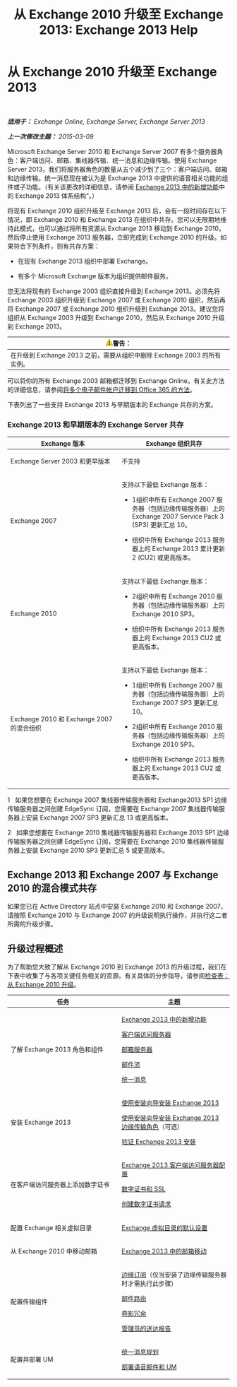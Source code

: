 ﻿---
title: '从 Exchange 2010 升级至 Exchange 2013: Exchange 2013 Help'
TOCTitle: 从 Exchange 2010 升级至 Exchange 2013
ms:assetid: c0558850-d583-4c4e-a9a0-0d3593f84fcc
ms:mtpsurl: https://technet.microsoft.com/zh-cn/library/JJ898583(v=EXCHG.150)
ms:contentKeyID: 51408271
ms.date: 01/11/2018
mtps_version: v=EXCHG.150
ms.translationtype: HT
---

# 从 Exchange 2010 升级至 Exchange 2013

 

_**适用于：** Exchange Online, Exchange Server, Exchange Server 2013_

_**上一次修改主题：** 2015-03-09_

Microsoft Exchange Server 2010 和 Exchange Server 2007 有多个服务器角色：客户端访问、邮箱、集线器传输、统一消息和边缘传输。使用 Exchange Server 2013，我们将服务器角色的数量从五个减少到了三个：客户端访问、邮箱和边缘传输。统一消息现在被认为是 Exchange 2013 中提供的语音相关功能的组件或子功能。（有关该更改的详细信息，请参阅 [Exchange 2013 中的新增功能](what-s-new-in-exchange-2013-exchange-2013-help.md)中的 Exchange 2013 体系结构”。）

将现有 Exchange 2010 组织升级至 Exchange 2013 后，会有一段时间存在以下情况，即 Exchange 2010 和 Exchange 2013 在组织中共存。您可以无限期地维持此模式，也可以通过将所有资源从 Exchange 2013 移动到 Exchange 2010，然后停止使用 Exchange 2013 服务器，立即完成到 Exchange 2010 的升级。如果符合下列条件，则有共存方案：

  - 在现有 Exchange 2013 组织中部署 Exchange。

  - 有多个 Microsoft Exchange 版本为组织提供邮件服务。

您无法将现有的 Exchange 2003 组织直接升级到 Exchange 2013。必须先将 Exchange 2003 组织升级到 Exchange 2007 或 Exchange 2010 组织，然后再将 Exchange 2007 或 Exchange 2010 组织升级到 Exchange 2013。建议您将组织从 Exchange 2003 升级到 Exchange 2010，然后从 Exchange 2010 升级到 Exchange 2013。

<table>
<thead>
<tr class="header">
<th><img src="images/JJ898581.warning(EXCHG.150).gif" title="警告" alt="警告" />警告：</th>
</tr>
</thead>
<tbody>
<tr class="odd">
<td>在升级到 Exchange 2013 之前，需要从组织中删除 Exchange 2003 的所有实例。</td>
</tr>
</tbody>
</table>


可以将你的所有 Exchange 2003 邮箱都迁移到 Exchange Online。有关此方法的详细信息，请参阅[将多个电子邮件帐户迁移到 Office 365 的方法](https://go.microsoft.com/fwlink/p/?linkid=524030)。

下表列出了一些支持 Exchange 2013 与早期版本的 Exchange 共存的方案。

### Exchange 2013 和早期版本的 Exchange Server 共存

<table>
<colgroup>
<col style="width: 50%" />
<col style="width: 50%" />
</colgroup>
<thead>
<tr class="header">
<th>Exchange 版本</th>
<th>Exchange 组织共存</th>
</tr>
</thead>
<tbody>
<tr class="odd">
<td><p>Exchange Server 2003 和更早版本</p></td>
<td><p>不支持</p></td>
</tr>
<tr class="even">
<td><p>Exchange 2007</p></td>
<td><p>支持以下最低 Exchange 版本：</p>
<ul>
<li><p>1组织中所有 Exchange 2007 服务器（包括边缘传输服务器）上的 Exchange 2007 Service Pack 3 (SP3) 更新汇总 10。</p></li>
<li><p>组织中所有 Exchange 2013 服务器上的 Exchange 2013 累计更新 2 (CU2) 或更高版本。</p></li>
</ul></td>
</tr>
<tr class="odd">
<td><p>Exchange 2010</p></td>
<td><p>支持以下最低 Exchange 版本：</p>
<ul>
<li><p>2组织中所有 Exchange 2010 服务器（包括边缘传输服务器）上的 Exchange 2010 SP3。</p></li>
<li><p>组织中所有 Exchange 2013 服务器上的 Exchange 2013 CU2 或更高版本。</p></li>
</ul></td>
</tr>
<tr class="even">
<td><p>Exchange 2010 和 Exchange 2007 的混合组织</p></td>
<td><p>支持以下最低 Exchange 版本：</p>
<ul>
<li><p>1组织中所有 Exchange 2007 服务器（包括边缘传输服务器）上的 Exchange 2007 SP3 更新汇总 10。</p></li>
<li><p>2组织中所有 Exchange 2010 服务器（包括边缘传输服务器）上的 Exchange 2010 SP3。</p></li>
<li><p>组织中所有 Exchange 2013 服务器上的 Exchange 2013 CU2 或更高版本。</p></li>
</ul></td>
</tr>
</tbody>
</table>


1   如果您想要在 Exchange 2007 集线器传输服务器和 Exchange2013 SP1 边缘传输服务器之间创建 EdgeSync 订阅，您需要在 Exchange 2007 集线器传输服务器上安装 Exchange 2007 SP3 更新汇总 13 或更高版本。

2   如果您想要在 Exchange 2010 集线器传输服务器和 Exchange 2013 SP1 边缘传输服务器之间创建 EdgeSync 订阅，您需要在 Exchange 2010 集线器传输服务器上安装 Exchange 2010 SP3 更新汇总 5 或更高版本。

## Exchange 2013 和 Exchange 2007 与 Exchange 2010 的混合模式共存

如果您已在 Active Directory 站点中安装 Exchange 2010 和 Exchange 2007，请按照 Exchange 2010 与 Exchange 2007 的升级说明执行操作，并执行这二者所需的升级步骤。

## 升级过程概述

为了帮助您大致了解从 Exchange 2010 到 Exchange 2013 的升级过程，我们在下表中收集了与各项关键任务相关的资源。有关具体的分步指导，请参阅[检查表：从 Exchange 2010 升级](checklist-upgrade-from-exchange-2010-exchange-2013-help.md)。


<table>
<colgroup>
<col style="width: 50%" />
<col style="width: 50%" />
</colgroup>
<thead>
<tr class="header">
<th>任务</th>
<th>主题</th>
</tr>
</thead>
<tbody>
<tr class="odd">
<td><p>了解 Exchange 2013 角色和组件</p></td>
<td><p><a href="what-s-new-in-exchange-2013-exchange-2013-help.md">Exchange 2013 中的新增功能</a></p>
<p><a href="client-access-server-exchange-2013-help.md">客户端访问服务器</a></p>
<p><a href="mailbox-server-exchange-2013-help.md">邮箱服务器</a></p>
<p><a href="mail-flow-exchange-2013-help.md">邮件流</a></p>
<p><a href="unified-messaging-exchange-2013-help.md">统一消息</a></p></td>
</tr>
<tr class="even">
<td><p>安装 Exchange 2013</p></td>
<td><p><a href="install-exchange-2013-using-the-setup-wizard-exchange-2013-help.md">使用安装向导安装 Exchange 2013</a></p>
<p><a href="install-the-exchange-2013-edge-transport-role-using-the-setup-wizard-exchange-2013-help.md">使用安装向导安装 Exchange 2013 边缘传输角色</a>（可选）</p>
<p><a href="verify-an-exchange-2013-installation-exchange-2013-help.md">验证 Exchange 2013 安装</a></p></td>
</tr>
<tr class="odd">
<td><p>在客户端访问服务器上添加数字证书</p></td>
<td><p><a href="exchange-2013-client-access-server-configuration-exchange-2013-help.md">Exchange 2013 客户端访问服务器配置</a></p>
<p><a href="digital-certificates-and-ssl-exchange-2013-help.md">数字证书和 SSL</a></p>
<p><a href="create-a-digital-certificate-request-exchange-2013-help.md">创建数字证书请求</a></p></td>
</tr>
<tr class="even">
<td><p>配置 Exchange 相关虚拟目录</p></td>
<td><p><a href="default-settings-for-exchange-virtual-directories-exchange-2013-help.md">Exchange 虚拟目录的默认设置</a></p></td>
</tr>
<tr class="odd">
<td><p>从 Exchange 2010 中移动邮箱</p></td>
<td><p><a href="mailbox-moves-in-exchange-2013-exchange-2013-help.md">Exchange 2013 中的邮箱移动</a></p></td>
</tr>
<tr class="even">
<td><p>配置传输组件</p></td>
<td><p><a href="edge-subscriptions-exchange-2013-help.md">边缘订阅</a>（仅当安装了边缘传输服务器时才需执行此步骤）</p>
<p><a href="mail-routing-exchange-2013-help.md">邮件路由</a></p>
<p><a href="shadow-redundancy-exchange-2013-help.md">卷影冗余</a></p>
<p><a href="delivery-reports-for-administrators-exchange-2013-help.md">管理员的送达报告</a></p></td>
</tr>
<tr class="odd">
<td><p>配置并部署 UM</p></td>
<td><p><a href="planning-for-unified-messaging-exchange-2013-help.md">统一消息规划</a></p>
<p><a href="deploying-voice-mail-and-um-exchange-2013-help.md">部署语音邮件和 UM</a></p></td>
</tr>
</tbody>
</table>

